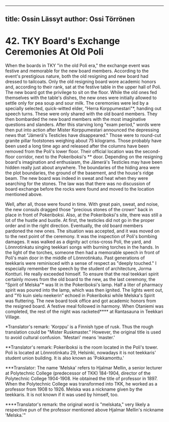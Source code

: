 
---
title: Ossin Lässyt
author: Ossi Törrönen
---

    
# 42. TKY Board's Exchange Ceremonies At Old Poli

When the boards in TKY "in the old Poli era," the exchange event was festive and memorable for the new board members. According to the event's prestigious nature, both the old resigning and new board had dressed to tailcoats. Only the old resigning board wore academic honors and, according to their rank, sat at the festive table in the upper hall of Poli. The new board got the privilege to sit on the floor. While the old ones fed themselves with the table's dishes, the new ones were initially allowed to settle only for pea soup and sour milk. The ceremonies were led by a specially selected, quick-witted elder, "Herra Korppumestari"\*, handing out speech turns. These were only shared with the old board members. They then bombarded the new board members with the most imaginative questions and slanders. After this starving long "exam period," words were then put into action after Mister Korppumestari announced the depressing news that "Jämerä's Testicles have disappeared." Those were to round-cut granite pillar footstones weighing about 75 kilograms. Those probably have been used a long time ago and released after the columns have been removed from the Poli's lower floor. Their official location was the second-floor corridor, next to the Pokeriboksi's \*\* door. Depending on the resigning board's imagination and enthusiasm, the Jämerä's Testicles may have been hidden really just about anywhere. The boundaries of the hiding area were the plot boundaries, the ground of the basement, and the house's ridge beam. The new board was indeed in sweat and heat when they were searching for the stones. The law was that there was no discussion of board exchange before the rocks were found and moved to the location mentioned above.

Well, after all, those were found in time. With great pain, sweat, and noise, the new consuls dragged those "precious stones of the crown" back in place in front of Pokeriboksi. Also, at the Pokeriboksi's site, there was still a lot of the hustle and bustle. At first, the testicles did not go in the proper order and in the right direction. Eventually, the old board members pardoned the new ones. The situation was accepted, and it was moved on to the next point of the ceremony. It was the inspection of Poli's bombing damages. It was walked as a dignity act criss-cross Poli, the yard, and Lönnrotinkatu singing teekkari songs with burning torches in the hands. In the light of the torches, someone then had a memorable speech in front of Poli's main door in the middle of Lönnrotinkatu. Past generations of teekkaris were reminisced with a sense of respect as "deeply touched."
I especially remember the speech by the student of architecture, Jorma Kontturi. He really exceeded himself. To ensure that the real teekkari spirit certainly moves from the old board to the new, as the last ceremony, the "Spirit of Melska"\* was lit in the Pokeriboksi's lamp. Half a liter of pharmacy spirit was poured into the lamp, which was then ignited. The lights went out, and "Yö kuin sielu neekerin" echoed in Pokeriboksi while Melska's Spirit was fluttering. The new board took office and got academic honors from the resigned board. A festive meal followed in harmony. When Otaniemi was completed, the rest of the night was racketed\*\*\*\* at Rantasauna in Teekkari Village.

\*Translator's remark: 'Korppu' is a Finnish type of rusk. Thus the rough translation could be "Mister Ruskmaster." However, the original title is used to avoid cultural confusion. 'Mestari' means 'master.'

\*\*Translator's remark: Pokeriboksi is the room located in the Poli's tower. Poli is located at Lönnrotinkatu 29, Helsinki, nowadays it is not teekkaris' student union building. It is also known as 'Pokkamonttu.'

\*\*\*Translator: The name 'Melska' refers to Hjalmar Mellin, a senior lecturer at Polytechnic College (predecessor of TKK) 184-1904, director of the Polytechnic College 1904-1908. He obtained the title of professor in 1897. When the Polytechnic College was transformed into TKK, he worked as a professor from 1908 to 1926. Melska was a nickname given by the teekkaris. It is not known if it was used by himself, too.

\*\*\*\*Translator's remark: the original word is "melskata," very likely a respective pun of the professor mentioned above Hjalmar Mellin's nickname 'Melska.'"
